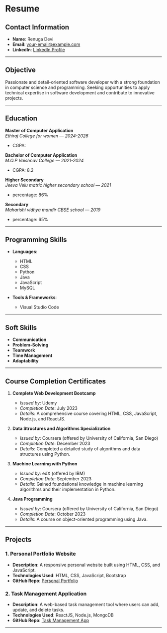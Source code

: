# Resume

## Contact Information
- **Name**: Renuga Devi
- **Email**: [your-email@example.com](renusrd07@gmail.com)
- **LinkedIn**: [LinkedIn Profile](https://www.linkedin.com/in/renuga-devi)
---

## Objective
Passionate and detail-oriented software developer with a strong foundation in computer science and programming. Seeking opportunities to apply technical expertise in software development and contribute to innovative projects.

---

## Education

**Master of Computer Application**  
*Ethiraj College for women* — *2024-2026*  
- CGPA: 


**Bachelor of Computer Application**  
*M.O.P Vaishnav College* — *2021-2024*  
- CGPA: 8.2
  
**Higher Secondary**  
*Jeeva Velu matric higher secondary school* — *2021*  
- percentage: 86%

**Secondary**  
*Maharishi vidhya mandir CBSE school* — *2019*  
- percentage: 65%

---

## Programming Skills

- **Languages**:
  - HTML
  - CSS  
  - Python
  - Java
  - JavaScript
  - MySQL

- **Tools & Frameworks**: 
  - Visual Studio Code
---

## Soft Skills

- **Communication**
- **Problem-Solving**
- **Teamwork**
- **Time Management**
- **Adaptability**

---

## Course Completion Certificates

1. **Complete Web Development Bootcamp**  
   - *Issued by*: Udemy  
   - *Completion Date*: July 2023  
   - *Details*: A comprehensive course covering HTML, CSS, JavaScript, Node.js, and ReactJS.

2. **Data Structures and Algorithms Specialization**  
   - *Issued by*: Coursera (offered by University of California, San Diego)  
   - *Completion Date*: December 2023  
   - *Details*: Completed a detailed study of algorithms and data structures using Python.

3. **Machine Learning with Python**  
   - *Issued by*: edX (offered by IBM)  
   - *Completion Date*: September 2023  
   - *Details*: Gained foundational knowledge in machine learning algorithms and their implementation in Python.

4. **Java Programming**  
   - *Issued by*: Coursera (offered by University of California, San Diego)  
   - *Completion Date*: October 2023  
   - *Details*: A course on object-oriented programming using Java.

---

## Projects

### 1. **Personal Portfolio Website**
   - **Description**: A responsive personal website built using HTML, CSS, and JavaScript.
   - **Technologies Used**: HTML, CSS, JavaScript, Bootstrap
   - **GitHub Repo**: [Personal Portfolio](https://github.com/renuga-devi/portfolio)

### 2. **Task Management Application**
   - **Description**: A web-based task management tool where users can add, update, and delete tasks.
   - **Technologies Used**: ReactJS, Node.js, MongoDB
   - **GitHub Repo**: [Task Management App](https://github.com/renuga-devi/task-manager)

---

